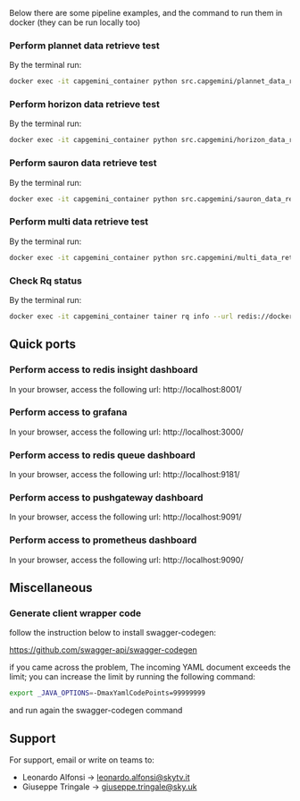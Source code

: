 Below there are some pipeline examples, and the command to run them in docker (they can be run locally too)

### Perform plannet data retrieve test
By the terminal run:

```bash
docker exec -it capgemini_container python src.capgemini/plannet_data_retrieve_pipeline_test.py
```

### Perform horizon data retrieve test
By the terminal run:

```bash
docker exec -it capgemini_container python src.capgemini/horizon_data_retrieve_pipeline_test.py
```

### Perform sauron data retrieve test
By the terminal run:

```bash
docker exec -it capgemini_container python src.capgemini/sauron_data_retrieve_pipeline_test.py
```

### Perform multi data retrieve test
By the terminal run:

```bash
docker exec -it capgemini_container python src.capgemini/multi_data_retrieve_pipeline_test.py
```

### Check Rq status
By the terminal run:

```bash
docker exec -it capgemini_container tainer rq info --url redis://docker.internal:6379
```

## Quick ports

### Perform access to redis insight dashboard
In your browser, access the following url:
http://localhost:8001/

### Perform access to grafana
In your browser, access the following url:
http://localhost:3000/

### Perform access to redis queue dashboard
In your browser, access the following url:
http://localhost:9181/

### Perform access to pushgateway dashboard
In your browser, access the following url:
http://localhost:9091/

### Perform access to prometheus dashboard
In your browser, access the following url:
http://localhost:9090/

## Miscellaneous

### Generate client wrapper code

follow the instruction below to install swagger-codegen:

https://github.com/swagger-api/swagger-codegen

if you came across the problem, The incoming YAML document exceeds the limit; you can increase the limit by running the following command:

```bash
export _JAVA_OPTIONS=-DmaxYamlCodePoints=99999999
```

and run again the swagger-codegen command
## Support

For support, email or write on teams to:

- Leonardo Alfonsi -> leonardo.alfonsi@skytv.it
- Giuseppe Tringale -> giuseppe.tringale@sky.uk
